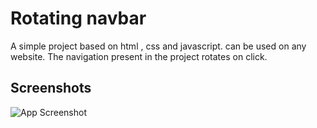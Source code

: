 
# Rotating navbar

A simple project based on html , css and javascript.
can be used on any website. The navigation present in the
project rotates on click.  


## Screenshots

![App Screenshot](https://via.placeholder.com/468x300?text=App+Screenshot+Here)

  
